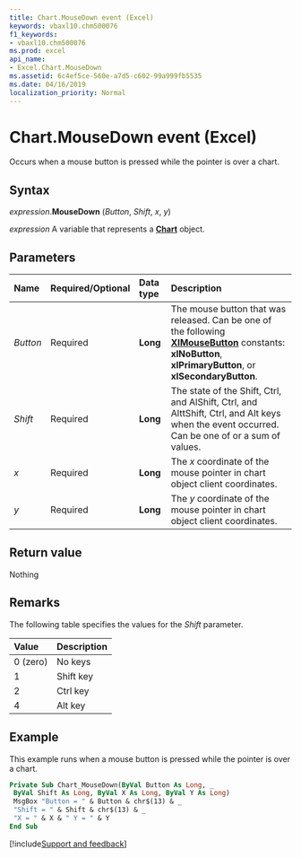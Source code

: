 ```yaml
---
title: Chart.MouseDown event (Excel)
keywords: vbaxl10.chm500076
f1_keywords:
- vbaxl10.chm500076
ms.prod: excel
api_name:
- Excel.Chart.MouseDown
ms.assetid: 6c4ef5ce-560e-a7d5-c602-99a999fb5535
ms.date: 04/16/2019
localization_priority: Normal
---
```



# Chart.MouseDown event (Excel)

Occurs when a mouse button is pressed while the pointer is over a chart.


## Syntax

_expression_.**MouseDown** (_Button_, _Shift_, _x_, _y_)

_expression_ A variable that represents a **[Chart](Excel.Chart(object).md)** object.


## Parameters

|Name|Required/Optional|Data type|Description|
|:-----|:-----|:-----|:-----|
| _Button_|Required| **Long**|The mouse button that was released. Can be one of the following **[XlMouseButton](Excel.XlMouseButton.md)** constants: **xlNoButton**, **xlPrimaryButton**, or **xlSecondaryButton**.|
| _Shift_|Required| **Long**|The state of the Shift, Ctrl, and AlShift, Ctrl, and AlttShift, Ctrl, and Alt keys when the event occurred. Can be one of or a sum of values.|
| _x_|Required| **Long**|The _x_ coordinate of the mouse pointer in chart object client coordinates.|
| _y_|Required| **Long**|The _y_ coordinate of the mouse pointer in chart object client coordinates.|

## Return value

Nothing


## Remarks

The following table specifies the values for the _Shift_ parameter.

|Value|Description|
|:-----|:-----|
|0 (zero)|No keys|
|1|Shift key|
|2|Ctrl key|
|4|Alt key|

## Example

This example runs when a mouse button is pressed while the pointer is over a chart.

```vb
Private Sub Chart_MouseDown(ByVal Button As Long, _ 
 ByVal Shift As Long, ByVal X As Long, ByVal Y As Long) 
 MsgBox "Button = " & Button & chr$(13) & _ 
 "Shift = " & Shift & chr$(13) & _ 
 "X = " & X & " Y = " & Y 
End Sub
```




[!include[Support and feedback](~/includes/feedback-boilerplate.md)]